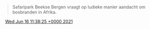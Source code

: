 > Safaripark Beekse Bergen vraagt op ludieke manier aandacht om bosbranden in Afrika\.

<img src="../../media/tweet.ico" width="12" /> [Wed Jun 16 11:38:25 +0000 2021](https://twitter.com/DromerDenker/status/1405127618882588673)